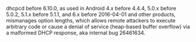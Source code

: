 dhcpcd before 6.10.0, as used in Android 4.x before 4.4.4, 5.0.x before 5.0.2, 5.1.x before 5.1.1, and 6.x before 2016-04-01 and other products, mismanages option lengths, which allows remote attackers to execute arbitrary code or cause a denial of service (heap-based buffer overflow) via a malformed DHCP response, aka internal bug 26461634.